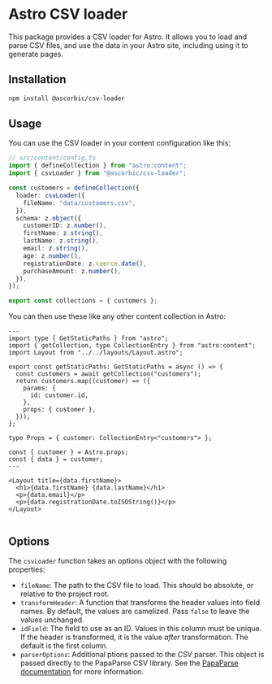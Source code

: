 # Astro CSV loader

This package provides a CSV loader for Astro. It allows you to load and parse CSV files, and use the data in your Astro site, including using it to generate pages.

## Installation

```sh
npm install @ascorbic/csv-loader
```

## Usage

You can use the CSV loader in your content configuration like this:

```typescript
// src/content/config.ts
import { defineCollection } from "astro:content";
import { csvLoader } from "@ascorbic/csv-loader";

const customers = defineCollection({
  loader: csvLoader({
    fileName: "data/customers.csv",
  }),
  schema: z.object({
    customerID: z.number(),
    firstName: z.string(),
    lastName: z.string(),
    email: z.string(),
    age: z.number(),
    registrationDate: z.coerce.date(),
    purchaseAmount: z.number(),
  }),
});

export const collections = { customers };
```

You can then use these like any other content collection in Astro:

```astro
---
import type { GetStaticPaths } from "astro";
import { getCollection, type CollectionEntry } from "astro:content";
import Layout from "../../layouts/Layout.astro";

export const getStaticPaths: GetStaticPaths = async () => {
  const customers = await getCollection("customers");
  return customers.map((customer) => ({
    params: {
      id: customer.id,
    },
    props: { customer },
  }));
};

type Props = { customer: CollectionEntry<"customers"> };

const { customer } = Astro.props;
const { data } = customer;
---

<Layout title={data.firstName}>
  <h1>{data.firstName} {data.lastName}</h1>
  <p>{data.email}</p>
  <p>{data.registrationDate.toISOString()}</p>
</Layout>


```

## Options

The `csvLoader` function takes an options object with the following properties:

- `fileName`: The path to the CSV file to load. This should be absolute, or relative to the project root.
- `transformHeader`: A function that transforms the header values into field names. By default, the values are camelized. Pass `false` to leave the values unchanged.
- `idField`: The field to use as an ID. Values in this column must be unique. If the header is transformed, it is the value _after_ transformation. The default is the first column.
- `parserOptions`: Additional ptions passed to the CSV parser. This object is passed directly to the PapaParse CSV library. See the [PapaParse documentation](https://www.papaparse.com/docs#config) for more information.

